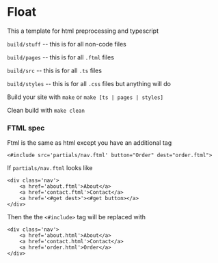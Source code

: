# Float

This a template for html preprocessing and typescript

`build/stuff` -- this is for all non-code files 

`build/pages` -- this is for all `.ftml` files

`build/src` -- this is for all `.ts` files

`build/styles` -- this is for all `.css` files but anything will do

Build your site with `make` or `make [ts | pages | styles]`

Clean build with `make clean`

### FTML spec

Ftml is the same as html except you have an additional tag

`<#include src='partials/nav.ftml' button="Order" dest="order.ftml">`

If `partials/nav.ftml` looks like
```
<div class='nav'>
    <a href='about.ftml'>About</a>
    <a href='contact.ftml'>Contact</a>
    <a href='<#get dest>'><#get button></a>
</div>
```

Then the the `<#include>` tag will be replaced with
```
<div class='nav'>
    <a href='about.html'>About</a>
    <a href='contact.html'>Contact</a>
    <a href='order.html'>Order</a>
</div>
```

